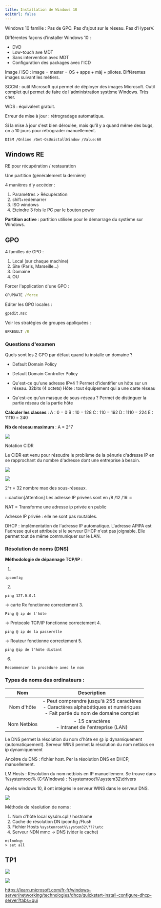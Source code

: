 ```yaml
---
title: Installation de Windows 10
editUrl: false
---
```


Windows 10 famille : Pas de GPO. Pas d'ajout sur le réseau. Pas d'HyperV.

Différentes façons d'installer Windows 10 :

* DVD
* Low-touch ave MDT
* Sans intervention avec MDT
* Configuration des packages avec l'ICD

Image / ISO : image = master = OS + apps + màj + pilotes. Différentes images suivant les métiers.

SCCM : outil Microsoft qui permet de déployer des images Microsoft. Outil complet qui permet de faire de l'administration système Windows. Très cher.

WDS : équivalent gratuit.

Erreur de mise à jour : rétrogradage automatique.

Si la mise à jour s'est bien déroulée, mais qu'il y a quand même des bugs, on a 10 jours pour rétrograder manuellement.

```
DISM /Online /Get-OsUnistallWindow /Value:60
```

## Windows RE

RE pour récupération / restauration

Une partition (généralement la dernière)

4 manières d'y accéder :

1. Paramètres > Récupération
2. shift+redémarrer
3. ISO windows
4. Eteindre 3 fois le PC par le bouton power

**Partition active** : partition utilisée pour le démarrage du système sur Windows.

## GPO

4 familles de GPO :

1. Local (sur chaque machine)
2. Site (Paris, Marseille...)
3. Domaine
4. OU

Forcer l'application d'une GPO :

```cmd
GPUPDATE /force
```

Editer les GPO locales :

```cmd
gpedit.msc
```

Voir les stratégies de groupes appliquées :

```cmd
GPRESULT /R
```

### Questions d'examen

Quels sont les 2 GPO par défaut quand tu installe un domaine ?

* Default Domain Policy

* Default Domain Controller Policy

* Qu'est-ce qu'une adresse IPv4 ?
  Permet d'identifier un hôte sur un réseau. 32bits (4 octets)
  Hôte : tout équipement qui a une carte réseau

* Qu'est-ce qu'un masque de sous-réseau ?
  Permet de distinguer la partie réseau de la partie hôte

**Calculer les classes**  :
A : 0  = 0
B : 10 = 128
C : 110 = 192
D : 1110 = 224
E : 11110 = 240

**Nb de réseau maximum** :
A = 2^7

![](../../../../assets/notes/poste-de-travail/_attachments/img_20240528_100634.jpg)

Notation CIDR

Le CIDR est venu pour résoudre le problème de la pénurie d'adresse IP en se rapprochant du nombre d'adresse dont une entreprise à besoin.

![](../../../../assets/notes/poste-de-travail/_attachments/pasted-image-20240528103358.png)

![](../../../../assets/notes/poste-de-travail/_attachments/pasted-image-20240528103642.png)

2^r = 32 nombre max des sous-réseaux.

:::caution[Attention]
Les adresse IP privées sont en /8 /12 /16
:::

NAT = Transforme une adresse ip privée en public

Adresse IP privée : elle ne sont pas routables.

DHCP : implémentation de l'adresse IP automatique. L'adresse APIPA est l'adresse qui est attribuée si le serveur DHCP n'est pas joignable. Elle permet tout de même communiquer sur le LAN.

### Résolution de noms (DNS)

**Méthodologie de dépannage TCP/IP** :

1.

```
ipconfig
```

2.

```
ping 127.0.0.1
```

-> carte Rx fonctionne correctement
3\.

```
Ping @ ip de l'hôte
```

-> Protocole TCP/IP fonctionne correctement
4\.

```
ping @ ip de la passerelle
```

-> Routeur fonctionne correctement
5\.

```
ping @ip de l'hôte distant
```

6.

```
Recommencer la procédure avec le nom 
```

### Types de noms des ordinateurs :

|     Nom     |                                                           Description                                                           |
| :---------: | :-----------------------------------------------------------------------------------------------------------------------------: |
|  Nom d'hôte | - Peut comprendre jusqu'à 255 caractères<br>- Caractères alphabétiques et numériques<br>- Fait partie du nom de domaine complet |
| Nom Netbios |                                       - 15 caractères<br>- Intranet de l'entreprise (LAN)                                       |

Le DNS permet la résolution du nom d'hôte en @ ip dynamiquement (automatiquement). Serveur WINS permet la résolution du nom netbios en ip dynamiquement

Ancêtre du DNS : fichier host. Per la résolution DNS en DHCP, manuellement.

LM Hosts : Résolution du nom netbiois en IP manuellemenr. Se trouve dans %systemroot% (C:\Windows) : %systemroot%\system32\drivers

Après windows 10, il ont intégrés le serveur WINS dans le serveur DNS.

![](../../../../assets/notes/poste-de-travail/_attachments/pasted-image-20240528115956.png)

Méthode de résolution de noms :

1. Nom d'hôte local
   sysdm.cpl / hostname
2. Cache de résolution DN
   ipconfig /Flush
3. Fichier Hosts
   `%systemroot%\system32\???\etc`
4. Serveur NDN
   mmc -> DNS (vider le cache)

```
nslookup
> set all
```

## TP1

![](../../../../assets/notes/poste-de-travail/_attachments/pasted-image-20240528134153.png)

![](../../../../assets/notes/poste-de-travail/_attachments/pasted-image-20240528134418.png)

<https://learn.microsoft.com/fr-fr/windows-server/networking/technologies/dhcp/quickstart-install-configure-dhcp-server?tabs=gui>
